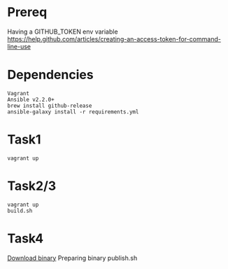 # Prereq

Having a GITHUB_TOKEN env variable https://help.github.com/articles/creating-an-access-token-for-command-line-use

# Dependencies

```
Vagrant
Ansible v2.2.0+
brew install github-release
ansible-galaxy install -r requirements.yml
```

# Task1

```shell
vagrant up
```

# Task2/3

```shell
vagrant up 
build.sh
```

# Task4

[Download binary](https://github.com/kevit/parity-ci/releases)
Preparing binary publish.sh

